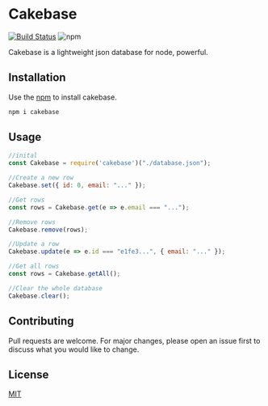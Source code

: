 # Cakebase

[![Build Status](https://travis-ci.com/erwinkulasic/Cakebase.svg?branch=master)](https://travis-ci.com/erwinkulasic/Cakebase)
![npm](https://img.shields.io/npm/dw/cakebase?color=success)

Cakebase is a lightweight json database for node, powerful.


## Installation

Use the [npm](https://www.npmjs.com/) to install cakebase.

```bash
npm i cakebase
```

## Usage

```javascript
//inital
const Cakebase = require('cakebase')("./database.json");

//Create a new row
Cakebase.set({ id: 0, email: "..." });

//Get rows
const rows = Cakebase.get(e => e.email === "...");

//Remove rows
Cakebase.remove(rows);

//Update a row
Cakebase.update(e => e.id === "e1fe3...", { email: "..." });

//Get all rows
const rows = Cakebase.getAll();

//Clear the whole database
Cakebase.clear();
```

## Contributing
Pull requests are welcome. For major changes, please open an issue first to discuss what you would like to change.


## License
[MIT](https://github.com/erwinkulasic/Cakebase/blob/master/LICENSE)

